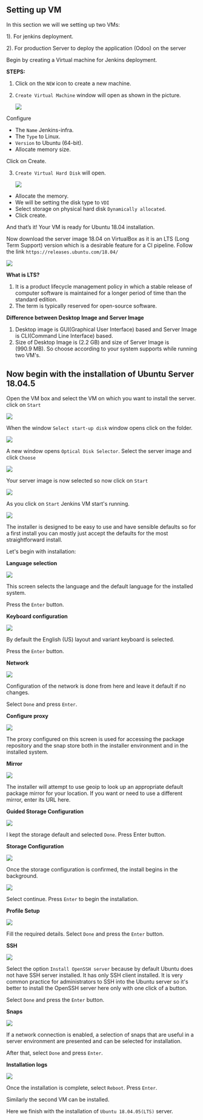 ## Setting up VM

In this section we will we setting up two VMs:

1). For jenkins deployment.

2). For production Server to deploy the application (Odoo) on the server

Begin by creating a Virtual machine for Jenkins deployment.

**STEPS:**

1. Click on the `NEW` icon to create a new machine.
2. `Create Virtual Machine` window will open as shown in the picture.
   
   ![](Images/2020-08-17_23-35.png)

Configure 
* The `Name` Jenkins-infra.
* The `Type` to Linux.
* `Version` to Ubuntu (64-bit).
* Allocate memory size.

Click on Create.

3. `Create Virtual Hard Disk` will open.
   
   ![](Images/2020-08-17_23-38.png)

* Allocate the memory. 
* We will be setting the disk type to `VDI`
* Select storage on physical hard disk `Dynamically allocated`.
* Click create.

And that’s it! Your VM is ready for Ubuntu 18.04 installation.

Now download the server image 18.04 on VirtualBox as it is an LTS (Long Term Support) version which is a desirable feature for a CI pipeline. Follow the link `https://releases.ubuntu.com/18.04/`

![](Images/2020-08-18_17-18.png)

**What is LTS?**

1. It is a product lifecycle management policy in which a stable release of computer software is maintained for a longer period of time than the standard edition.
2. The term is typically reserved for open-source software.

**Difference between Desktop Image and Server Image**

1. Desktop image is GUI(Graphical User Interface) based and Server Image is CLI(Command Line Interface) based.
2. Size of Desktop Image is (2.2 GB) and size of Server Image is (990.9 MB). So choose according to your system supports while running two VM's.

## Now begin with the installation of Ubuntu Server 18.04.5

Open the VM box and select the VM on which you want to install the server.
click on `Start`

![](Images/2020-08-18_22-06.png)

When the window `Select start-up disk` window opens click on the folder.

![](Images/2020-08-18_22-07.png)

A new window opens `Optical Disk Selector`. Select the server image and click `Choose`

![](Images/2020-08-18_22-08.png)

Your server image is now selected so now click on `Start`

![](Images/2020-08-18_22-09.png)

As you click on `Start` Jenkins VM start's running.

![](Images/2020-08-18_22-10.png)

The installer is designed to be easy to use and have sensible defaults so for a first install you can mostly just accept the defaults for the most straightforward install.

Let's begin with installation:

**Language selection**

![](Images/2020-08-18_22-12.png)

This screen selects the language and the default language for the installed system.

Press the `Enter` button.

**Keyboard configuration**

![](Images/2020-08-18_22-13.png)

By default the English (US) layout and variant keyboard is selected.

Press the `Enter` button.

**Network**

![](Images/2020-08-18_22-14.png)

 Configuration of the network is done from here and leave it default if no changes.

 Select `Done` and press `Enter`.

 **Configure proxy**

![](Images/2020-08-18_22-15.png)

The proxy configured on this screen is used for accessing the package repository and the snap store both in the installer environment and in the installed system.

**Mirror**

![](Images/2020-08-18_22-15_1.png)

The installer will attempt to use geoip to look up an appropriate default package mirror for your location. If you want or need to use a different mirror, enter its URL here.

**Guided Storage Configuration**

![](Images/2020-08-18_22-16.png)

I kept the storage default and selected `Done`.
Press Enter button.

**Storage Configuration**

![](Images/2020-08-18_22-16_1.png)

Once the storage configuration is confirmed, the install begins in the background.

![](Images/2020-08-18_22-19.png)

Select continue. Press `Enter` to begin the installation.

**Profile Setup**

![](Images/2020-08-18_22-27.png)

Fill the required details. Select `Done` and press the `Enter` button.

**SSH**

![](Images/2020-08-18_22-27_1.png)

Select the option `Install OpenSSH server` because by default Ubuntu does not have SSH server installed. It has only SSH client installed. It is very common practice for administrators to SSH into the Ubuntu server so it's better to install the OpenSSH server here only with one click of a button.

Select `Done` and press the `Enter` button.

**Snaps**

![](Images/2020-08-18_22-28.png)

If a network connection is enabled, a selection of snaps that are useful in a server environment are presented and can be selected for installation.

After that, select `Done` and press `Enter`.

**Installation logs**

![](Images/2020-08-18_22-29.png)

Once the installation is complete, select `Reboot`. Press `Enter`.

Similarly the second VM can be installed.

Here we finish with the installation of `Ubuntu 18.04.05(LTS)` server.
